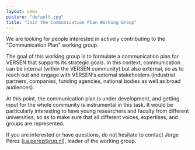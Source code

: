 ```yaml
---
layout: news
picture: "default.jpg"
title: "Join the Communication Plan Working Group"
---
```


We are looking for people interested in actively contributing to the "Communication Plan" working group.

The goal of this working group is to formulate a communication plan for VERSEN that supports its strategic goals. In this context, communication can be internal (within the VERSEN community) but also external, so as to reach out and engage with VERSEN's external stakeholders (industrial partners, companies, funding agencies, national bodies as well as broad audiences).

At this point, the communication plan is under development, and getting input for the whole community is instrumental in this task. It would be particularly interesting to have young researchers and faculty from different universities, so as to make sure that all different voices, expertises, and groups are represented.

If you are interested or have questions, do not hesitate to contact Jorge Pérez (j.a.perez@rug.nl), leader of the working group.